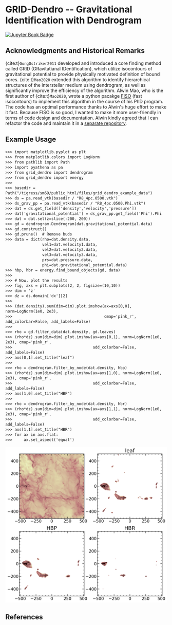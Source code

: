 # GRID-Dendro -- Gravitational Identification with Dendrogram

[![Jupyter Book Badge](https://jupyterbook.org/badge.svg)](https://sanghyukmoon.github.io/grid_dendro)


## Acknowledgments and Historical Remarks
{cite:t}`GongOstriker2011` developed and introduced a core finding method called GRID (GRavitatianal IDentification), which utilize isocontours of gravitational potential to provide physically motivated definition of bound cores. {cite:t}`Mao2020` extended this algorithm to identify hierarchical structures of the interstellar medium using dendrogram, as well as significantly improve the efficiency of the algorithm. Alwin Mao, who is the first author of {cite:t}`Mao2020`, wrote a python pacakge [FISO](https://github.com/alwinm/fiso) (fast isocontours) to implement this algorithm in the course of his PhD program. The code has an optimal performance thanks to Alwin's huge effort to make it fast. Because FISO is so good, I wanted to make it more user-friendly in terms of code design and documentation. Alwin kindly agreed that I can refactor the code and maintain it in a [separate repository](https://github.com/sanghyukmoon/grid_dendro).


## Example Usage
```
>>> import matplotlib.pyplot as plt
>>> from matplotlib.colors import LogNorm
>>> from pathlib import Path
>>> import pyathena as pa
>>> from grid_dendro import dendrogram
>>> from grid_dendro import energy
>>>
>>> basedir = Path("/tigress/sm69/public_html/files/grid_dendro_example_data")
>>> ds = pa.read_vtk(basedir / "R8_4pc.0500.vtk")
>>> ds_grav_pp = pa.read_vtk(basedir / "R8_4pc.0500.Phi.vtk")
>>> dat = ds.get_field(['density','velocity','pressure'])
>>> dat['gravitational_potential'] = ds_grav_pp.get_field('Phi').Phi
>>> dat = dat.sel(z=slice(-200, 200))
>>> gd = dendrogram.Dendrogram(dat.gravitational_potential.data)
>>> gd.construct()
>>> gd.prune()  # Remove buds
>>> data = dict(rho=dat.density.data,
                vel1=dat.velocity1.data,
                vel2=dat.velocity2.data,
                vel3=dat.velocity3.data,
                prs=dat.pressure.data,
                phi=dat.gravitational_potential.data)
>>> hbp, hbr = energy.find_bound_objects(gd, data)
>>>
>>> # Now, plot the results
>>> fig, axs = plt.subplots(2, 2, figsize=(10,10))
>>> dim = 'z'
>>> dz = ds.domain['dx'][2]
>>> 
>>> (dat.density).sum(dim=dim).plot.imshow(ax=axs[0,0], norm=LogNorm(1e0, 2e3),
>>>                                        cmap='pink_r', add_colorbar=False, add_labels=False)
>>> 
>>> rho = gd.filter_data(dat.density, gd.leaves)
>>> (rho*dz).sum(dim=dim).plot.imshow(ax=axs[0,1], norm=LogNorm(1e0, 2e3), cmap='pink_r',
>>>                                   add_colorbar=False, add_labels=False)
>>> axs[0,1].set_title("leaf")
>>> 
>>> rho = dendrogram.filter_by_node(dat.density, hbp)
>>> (rho*dz).sum(dim=dim).plot.imshow(ax=axs[1,0], norm=LogNorm(1e0, 2e3), cmap='pink_r',
>>>                                   add_colorbar=False, add_labels=False)
>>> axs[1,0].set_title("HBP")
>>> 
>>> rho = dendrogram.filter_by_node(dat.density, hbr)
>>> (rho*dz).sum(dim=dim).plot.imshow(ax=axs[1,1], norm=LogNorm(1e0, 2e3), cmap='pink_r',
>>>                                   add_colorbar=False, add_labels=False)
>>> axs[1,1].set_title("HBR")
>>> for ax in axs.flat:
>>>     ax.set_aspect('equal')
```

![GRID-dendro application example](../data/example.png "GRID-dendro application example")


## References
```{bibliography}
```
